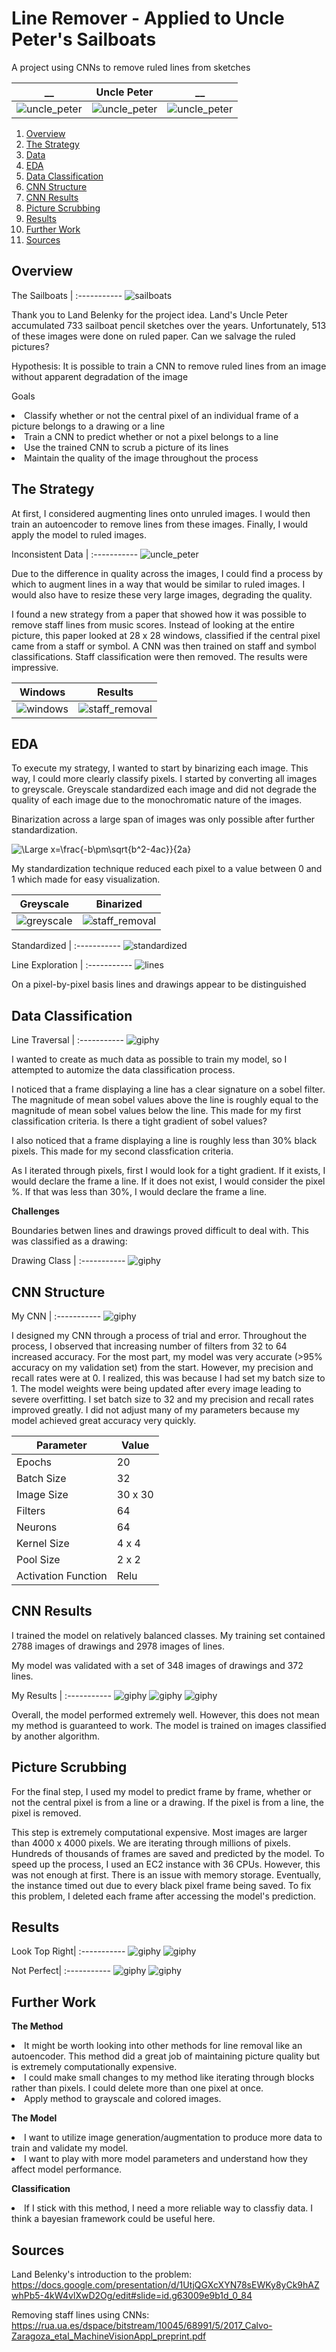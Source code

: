# Line Remover - Applied to Uncle Peter's Sailboats
A project using CNNs to remove ruled lines from sketches


__          | Uncle Peter | __
:-------------------------:|:-------------------------: | :-------------------------:
![uncle_peter](/presentation_images/uncle_peter.png)  |  ![uncle_peter](/presentation_images/uncle_peter1.png)|![uncle_peter](/presentation_images/uncle_peter2.png)

1. [Overview](#overview)
2. [The Strategy](#the-strategy)
2. [Data](#data)
3. [EDA](#eda)
4. [Data Classification](#data-classification)
5. [CNN Structure](#cnn-structure)
5. [CNN Results](#cnn-results)
6. [Picture Scrubbing](#picture-scrubbing)
7. [Results](#results)
8. [Further Work](#further-work)
10. [Sources](#sources)


## Overview

The Sailboats |
:-----------
![sailboats](/presentation_images/sailboats.png)

Thank you to Land Belenky for the project idea. Land's Uncle Peter accumulated 733 sailboat pencil sketches over the years. Unfortunately, 513 of these images were done on ruled paper. Can we salvage the ruled pictures?

Hypothesis: It is possible to train a CNN to remove ruled lines from an image without apparent degradation of the image


Goals

<li> Classify whether or not the central pixel of an individual frame of a picture belongs to a drawing or a line </li>
<li> Train a CNN to predict whether or not a pixel belongs to a line</li>
<li> Use the trained CNN to scrub a picture of its lines</li>
<li> Maintain the quality of the image throughout the process </li>


## The Strategy


At first, I considered augmenting lines onto unruled images. I would then train an autoencoder to remove lines from these images. Finally, I would apply the model to ruled images.

Inconsistent Data |
:-----------
![uncle_peter](/presentation_images/first_look.png)

Due to the difference in quality across the images, I could find a process by which to augment lines in a way that would be similar to ruled images. I would also have to resize these very large images, degrading the quality.

I found a new strategy from a paper that showed how it was possible to remove staff lines from music scores. Instead of looking at the entire picture, this paper looked at 28 x 28 windows, classified if the central pixel came from a staff or symbol. A CNN was then trained on staff and symbol classifications. Staff classification were then removed. The results were impressive. 

  Windows | Results
:-------------------------:|:-------------------------: 
![windows](/presentation_images/windows.png)  |  ![staff_removal](/presentation_images/staff_removal.png)

## EDA

To execute my strategy, I wanted to start by binarizing each image. This way, I could more clearly classify pixels. I started by converting all images to greyscale. Greyscale standardized each image and did not degrade the quality of each image due to the monochromatic nature of the images. 

Binarization across a large span of images was only possible after further standardization. 

<img src="https://latex.codecogs.com/svg.latex?\Large&space;x_i=\frac{x_i - x_{min}}{x_{max} - x_{min}}" title="\Large x=\frac{-b\pm\sqrt{b^2-4ac}}{2a}" />

My standardization technique reduced each pixel to a value between 0 and 1 which made for easy visualization. 



Greyscale | Binarized
:-------------------------:|:-------------------------: 
![greyscale](/presentation_images/greyscale.png)  |  ![staff_removal](/presentation_images/binarized.png)

Standardized |
:-----------
![standardized](/presentation_images/eda.png)

Line Exploration |
:-----------
![lines](/presentation_images/eda2.png)

On a pixel-by-pixel basis lines and drawings appear to be distinguished


## Data Classification

Line Traversal |
:-----------
![giphy](/presentation_images/gif_of_my_images.gif)

I wanted to create as much data as possible to train my model, so I attempted to automize the data classification process.

I noticed that a frame displaying a line has a clear signature on a sobel filter. The magnitude of mean sobel values above the line is roughly equal to the magnitude of mean sobel values below the line. This made for my first classification criteria. Is there a tight gradient of sobel values?

I also noticed that a frame displaying a line is roughly less than 30% black pixels. This made for my second classfication criteria. 

As I iterated through pixels, first I would look for a tight gradient. If it exists, I would declare the frame a line. If it does not exist, I would consider the pixel %. If that was less than 30%, I would declare the frame a line. 

**Challenges**

Boundaries betwen lines and drawings proved difficult to deal with. This was classified as a drawing:

Drawing Class |
:-----------
![giphy](/presentation_images/boundary.png)


## CNN Structure

My CNN |
:-----------
![giphy](/presentation_images/cnn.png)

I designed my CNN through a process of trial and error. Throughout the process, I observed that increasing number of filters from 32 to 64 increased accuracy. For the most part, my model was very accurate (>95% accuracy on my validation set) from the start. However, my precision and recall rates were at 0. I realized, this was because I had set my batch size to 1. The model weights were being updated after every image leading to severe overfitting. I set batch size to 32 and my precision and recall rates improved greatly. I did not adjust many of my parameters because my model achieved great accuracy very quickly.

| Parameter           | Value   |
|---------------------|---------|
| Epochs              | 20      |
| Batch Size          | 32      |
| Image Size          | 30 x 30 |
| Filters             | 64      |
| Neurons             | 64      |
| Kernel Size         | 4 x 4   |
| Pool Size           | 2 x 2   |
| Activation Function | Relu    |


## CNN Results

I trained the model on relatively balanced classes. My training set contained 2788 images of drawings and 2978 images of lines. 

My model was validated with a set of 348 images of drawings and 372 lines.

My Results |
:-----------
![giphy](/presentation_images/accuracy.png)
![giphy](/presentation_images/loss.png)
![giphy](/presentation_images/precision_recall.png)

Overall, the model performed extremely well. However, this does not mean my method is guaranteed to work. The model is trained on images classified by another algorithm. 

## Picture Scrubbing

For the final step, I used my model to predict frame by frame, whether or not the central pixel is from a line or a drawing. If the pixel is from a line, the pixel is removed. 

This step is extremely computational expensive. Most images are larger than 4000 x 4000 pixels. We are iterating through millions of pixels. Hundreds of thousands of frames are saved and predicted by the model. To speed up the process, I used an EC2 instance with 36 CPUs. However, this was not enough at first. There is an issue with memory storage. Eventually, the instance timed out due to every black pixel frame being saved. To fix this problem, I deleted each frame after accessing the model's prediction. 



## Results

Look Top Right|
:-----------
![giphy](/presentation_images/test3_before.png)
![giphy](/presentation_images/test3_after.png)



Not Perfect|
:-----------
![giphy](/presentation_images/test2_before.png)
![giphy](/presentation_images/test2_after.png)



## Further Work

**The Method**
<li> It might be worth looking into other methods for line removal like an autoencoder. This method did a great job of maintaining picture quality but is extremely computationally expensive.</li>
<li> I could make small changes to my method like iterating through blocks rather than pixels. I could delete more than one pixel at once.</li>
<li> Apply method to grayscale and colored images.</li>

**The Model**
<li> I want to utilize image generation/augmentation to produce more data to train and validate my model.</li>
<li> I want to play with more model parameters and understand how they affect model performance.</li>

**Classification**
<li> If I stick with this method, I need a more reliable way to classfiy data. I think a bayesian framework could be useful here.</li>

## Sources

Land Belenky's introduction to the problem:
https://docs.google.com/presentation/d/1UtjQGXcXYN78sEWKy8yCk9hAZwhPb5-4kW4vlXwD2Og/edit#slide=id.g63009e9b1d_0_84

Removing staff lines using CNNs:
https://rua.ua.es/dspace/bitstream/10045/68991/5/2017_Calvo-Zaragoza_etal_MachineVisionAppl_preprint.pdf



